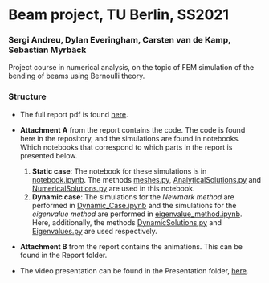 # Beam project, TU Berlin, SS2021
### Sergi Andreu, Dylan Everingham, Carsten van de Kamp, Sebastian Myrbäck
Project course in numerical analysis, on the topic of FEM simulation of the bending of beams using Bernoulli theory.

### Structure

* The full report pdf is found [here](Report/Report_Numerical_Analysis_of_Vibrating_Beams.pdf). 
* **Attachment A** from the report contains the code. The code is found here in the repository, and the simulations are found in notebooks. Which notebooks that correspond to which parts in the report is presented below.

  1. **Static case**: The notebook for these simulations is in [notebook.ipynb](notebook.ipynb). The methods [meshes.py](meshes.py), [AnalyticalSolutions.py](AnalyticalSolutions.py) and [NumericalSolutions.py](NumericalSolutions.py) are used in this notebook. 
  2. **Dynamic case**: The simulations for the *Newmark method* are performed in [Dynamic_Case.ipynb](Dynamic_Case.ipynb) and the simulations for the *eigenvalue method* are performed in [eigenvalue_method.ipynb](eigenvalue_method.ipynb). Here, additionally, the methods [DynamicSolutions.py](DynamicSolutions.py) and [Eigenvalues.py](Eigenvalues.py) are used respectively.
* **Attachment B** from the report contains the animations. This can be found in the Report folder.
* The video presentation can be found in the Presentation folder, [here](Presentation/presentation-video.mp4).


